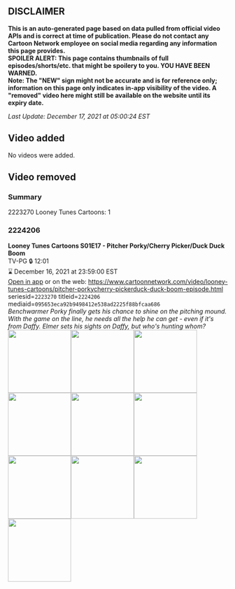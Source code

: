 ## DISCLAIMER
**This is an auto-generated page based on data pulled from official video APIs and is correct at time of publication. Please do not contact any Cartoon Network employee on social media regarding any information this page provides.**  
**SPOILER ALERT: This page contains thumbnails of full episodes/shorts/etc. that might be spoilery to you. YOU HAVE BEEN WARNED.**  
**Note: The "NEW" sign might not be accurate and is for reference only; information on this page only indicates in-app visibility of the video. A "removed" video here might still be available on the website until its expiry date.**  

_Last Update: December 17, 2021 at 05:00:24 EST_
## Video added
No videos were added.  
## Video removed
### Summary
2223270 Looney Tunes Cartoons: 1  
### 2224206
**Looney Tunes Cartoons S01E17 - Pitcher Porky/Cherry Picker/Duck Duck Boom**  
TV-PG 🔒 12:01  
⌛ December 16, 2021 at 23:59:00 EST  
[Open in app](https://cnvideo.sercomkc.org/redirector.html?type=cnapp&seriesid=2223270&titleid=2224206&mediaid=095653eca92b9498412e538ad2225f88bfcaa686) or on the web: https://www.cartoonnetwork.com/video/looney-tunes-cartoons/pitcher-porkycherry-pickerduck-duck-boom-episode.html  
seriesid=`2223270` titleid=`2224206` mediaid=`095653eca92b9498412e538ad2225f88bfcaa686`  
_Benchwarmer Porky finally gets his chance to shine on the pitching mound. With the game on the line, he needs all the help he can get - even if it's from Daffy. Elmer sets his sights on Daffy, but who's hunting whom?_  
<a href="https://s3.amazonaws.com/cartoonorchestrator/2224206_001_1280x720.jpg"><img src="https://s3.amazonaws.com/cartoonorchestrator/2224206_001_640x360.jpg" height="144px" /></a><a href="https://s3.amazonaws.com/cartoonorchestrator/2224206_002_1280x720.jpg"><img src="https://s3.amazonaws.com/cartoonorchestrator/2224206_002_640x360.jpg" height="144px" /></a><a href="https://s3.amazonaws.com/cartoonorchestrator/2224206_003_1280x720.jpg"><img src="https://s3.amazonaws.com/cartoonorchestrator/2224206_003_640x360.jpg" height="144px" /></a><a href="https://s3.amazonaws.com/cartoonorchestrator/2224206_004_1280x720.jpg"><img src="https://s3.amazonaws.com/cartoonorchestrator/2224206_004_640x360.jpg" height="144px" /></a><a href="https://s3.amazonaws.com/cartoonorchestrator/2224206_005_1280x720.jpg"><img src="https://s3.amazonaws.com/cartoonorchestrator/2224206_005_640x360.jpg" height="144px" /></a><a href="https://s3.amazonaws.com/cartoonorchestrator/2224206_006_1280x720.jpg"><img src="https://s3.amazonaws.com/cartoonorchestrator/2224206_006_640x360.jpg" height="144px" /></a><a href="https://s3.amazonaws.com/cartoonorchestrator/2224206_007_1280x720.jpg"><img src="https://s3.amazonaws.com/cartoonorchestrator/2224206_007_640x360.jpg" height="144px" /></a><a href="https://s3.amazonaws.com/cartoonorchestrator/2224206_008_1280x720.jpg"><img src="https://s3.amazonaws.com/cartoonorchestrator/2224206_008_640x360.jpg" height="144px" /></a><a href="https://s3.amazonaws.com/cartoonorchestrator/2224206_009_1280x720.jpg"><img src="https://s3.amazonaws.com/cartoonorchestrator/2224206_009_640x360.jpg" height="144px" /></a><a href="https://s3.amazonaws.com/cartoonorchestrator/2224206_010_1280x720.jpg"><img src="https://s3.amazonaws.com/cartoonorchestrator/2224206_010_640x360.jpg" height="144px" /></a>
